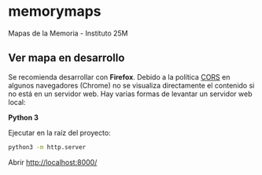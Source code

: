 # memorymaps
Mapas de la Memoria - Instituto 25M


## Ver mapa en desarrollo

Se recomienda desarrollar con **Firefox**. Debido a la política [CORS](https://developer.mozilla.org/es/docs/Web/HTTP/Access_control_CORS) en algunos navegadores (Chrome) no se visualiza directamente el contenido si no está en un servidor web. Hay varias formas de levantar un servidor web local:

**Python 3**

Ejecutar en la raíz del proyecto:

```sh
python3 -m http.server
```

Abrir [http://localhost:8000/](http://localhost:8000/)